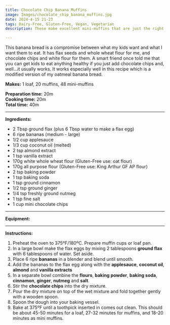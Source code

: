 ```yaml
---
title: Chocolate Chip Banana Muffins
image: Images/chocolate_chip_banana_muffins.jpg
date: 2024-4-15 21-23
tags: Dairy-Free, Gluten-Free, Vegan, Vegetarian
description: These make excellent mini-muffins that are just the right size for school lunches. 

---
```


This banana bread is a compromise between what my kids want and what I want them to eat. It has flax seeds and whole wheat flour for me, and chocolate chips and white flour for them. A smart friend once told me that you can get kids to eat anything healthy if you just add chocolate chips and, well…it usually works. It works especially well in this recipe which is a modified version of my oatmeal banana bread. 




**Makes:** 1 loaf, 20 muffins, 48 mini-muffins

**Preparation time:** 20m  
**Cooking time:** 20m  
**Total time:** 40m

---

**Ingredients:**

- 2 Tbsp ground flax (plus 6 Tbsp water to make a flax egg)
- 6 ripe bananas (medium - large)
- 1/2 cup applesauce
- 1/3 cup coconut oil (melted)
- 2 tsp almond extract
- 1 tsp vanilla extract
- 170g white whole wheat flour (Gluten-Free use: oat flour)
- 170g all purpose flour (Gluten-Free use: King Arthur GF AP flour)
- 2 tsp baking powder
- 1 tsp baking soda
- 1 tsp ground cinnamon
- 1/2 tsp ground ginger
- 1/4 tsp freshly ground nutmeg
- 1 tsp fine salt
- 1 cup mini chocolate chips



---

**Equipment:** 

---

**Instructions:**

1. Preheat the oven to 375ºF/180ºC. Prepare muffin cups or loaf pan.
1. In a large bowl make the flax eggs by mixing 2 tablespoons **ground flax** with 6 tablespoons of water. Set aside.
1. Place 6 ripe **bananas** in a blender and blend until smooth. 
1. Add the bananas to the flax egg along with the **applesauce**, **coconut oil**, **almond** and **vanilla extracts**
1. In a separate bowl combine the **flours**, **baking powder**, **baking soda**, **cinnamon**, **ginger**, **nutmeg** and **salt**. 
1. Stir the **chocolate chips** into the dry mixture. 
1. Pour the dry mixture on top of the wet mixture and fold together gently with a wooden spoon. 
1. Spoon the dough into your baking vessel. 
1. Bake at 375ºF until a toothpick inserted in comes out clean. This should be about 45-50 minutes for a loaf, 27-32 minutes for muffins, and 18-20 minutes as mini muffins. 

